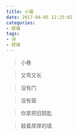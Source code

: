 ```yaml
---
title: 小巷
date: 2017-04-05 12:25:02
categories:
- 顾城
tags:
- 诗
- 顾城
---
```



>小巷

>又弯又长

>没有门

>没有窗

>你拿把旧钥匙

>敲着厚厚的墙
